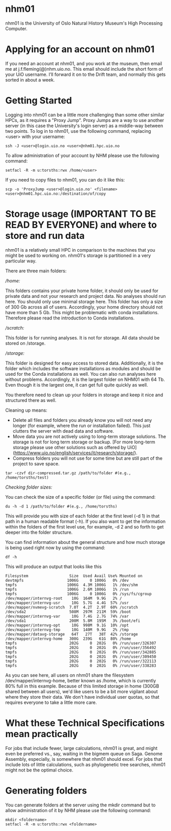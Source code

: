 # nhm01
nhm01 is the University of Oslo Natural History Museum's High Processing Computer. 

# Applying for an account on nhm01
If you need an account at nhm01, and you work at the museum, then email me at j.f.fleming(@)nhm.uio.no. This email should include the short form of your UiO username. I’ll forward it on to the Drift team, and normally this gets sorted in about a week.

# Getting Started
Logging into nhm01 can be a little more challenging than some other similar HPCs, as it requires a "Proxy Jump". Proxy Jumps are a way to use another server (in this case the University's login server) as a middle-way between two points.
To log in to nhm01, use the following command, replacing \<user\> with your username:

```
ssh -J <user>@login.uio.no <user>@nhm01.hpc.uio.no 
```

To allow administration of your account by NHM please use the following command:

```
setfacl -R -m u:torsths:rwx /home/<user>
```

If you need to copy files to nhm01, you can do it like this:

```
scp -o 'ProxyJump <user>@login.uio.no' <filename> <user>@nhm01.hpc.uio.no:/destination/of/copy
```

# Storage usage (IMPORTANT TO BE READ BY EVERYONE) and where to store and run data
nhm01 is a relatively small HPC in comparison to the machines that you might be used to working on. nhm01's storage is partitioned in a very particular way. 

There are three main folders:

*/home:*

This folders contains your private home folder, it should only be used for private data and not your research and project data. No analyses should run here. You should only use minimal storage here. This folder has only a size of 300 Gb across all of users. Accordingly, your home directory should not have more than 5 Gb. This might be problematic with conda installations. Therefore please read the introduction to Conda installations.

*/scratch:*

This folder is for running analyses. It is not for storage. All data should be stored on /storage.

*/storage:* 

This folder is designed for easy access to stored data. Additionally, it is the folder which includes the software installations as modules and should be used for the Conda installations as well. You can also run analyses here without problems. Accordingly, it is the largest folder on NHM01 with 64 Tb. Even though it is the largest one, it can get full quite quickly as well.

You therefore need to clean up your folders in storage and keep it nice and structured there as well.

Cleaning up means: 
- Delete all files and folders you already know you will not need any longer (for example, where the run or installation failed). This just clutters the server with dead data and software.
- Move data you are not actively using to long-term storage solutions. The storage is not for long term storage or backup. [For more long-term storage please use other solutions such as offered by UiO] (https://www.uio.no/english/services/it/research/storage/).
- Compress folders you will not use for some time but are still part of the project to save space.

```
tar -czvf dir-compressed.tar.gz /path/to/folder #(e.g., /home/torsths/test)
```

*Checking folder sizes:* 

You can check the size of a specific folder (or file) using the command:

```
du -h -d 1 /path/to/folder #(e.g., /home/torsths)
```

This will provide you with size of each folder at the first level (-d 1) in that path in a human readable format (-h). If you also want to get the information within the folders of the first level use, for example, -d 2 and so forth to get deeper into the folder structure.

You can find information about the general structure and how much storage is being used right now by using the command:

```
df -h
```

This will produce an output that looks like this

```
Filesystem                  Size  Used Avail Use% Mounted on
devtmpfs                   1006G     0 1006G   0% /dev
tmpfs                      1006G  4.3M 1006G   1% /dev/shm
tmpfs                      1006G  2.6M 1006G   1% /run
tmpfs                      1006G     0 1006G   0% /sys/fs/cgroup
/dev/mapper/internvg-root    10G  164M  9.9G   2% /
/dev/mapper/internvg-usr     10G  5.7G  4.4G  57% /usr
/dev/mapper/nvmevg-scratch  7.0T  4.2T  2.9T  60% /scratch
/dev/sda2                   508M  297M  211M  59% /boot
/dev/mapper/internvg-var     10G  7.4G  2.7G  74% /var
/dev/sda1                   200M  5.8M  195M   3% /boot/efi
/dev/mapper/internvg-opt     10G  998M  9.1G  10% /opt
/dev/mapper/internvg-tmp     10G  140M  9.9G   2% /tmp
/dev/mapper/datavg-storage   64T   27T   38T  42% /storage
/dev/mapper/internvg-home   300G  239G   61G  80% /home
tmpfs                       202G     0  202G   0% /run/user/326307
tmpfs                       202G     0  202G   0% /run/user/356492
tmpfs                       202G     0  202G   0% /run/user/342885
tmpfs                       202G     0  202G   0% /run/user/309450
tmpfs                       202G     0  202G   0% /run/user/322113
tmpfs                       202G     0  202G   0% /run/user/338283
```

As you can see here, all users on nhm01 share the filesystem /dev/mapper/internvg-home, better known as /home, which is currently 80% full in this example. Because of this limited storage in home (300GB shared between all users), we'd like users to be a bit more vigilant about where they store their data. We don't have individual user quotas, so that requires everyone to take a little more care.

# What these Technical Specifications mean practically
  For jobs that include fewer, large calculations, nhm01 is great, and might even be preferred vs., say, waiting in the bigmem queue on Saga. Genome Assembly, especially, is somewhere that nhm01 should excel.
  For jobs that include lots of little calculations, such as phylogenetic tree searches, nhm01 might not be the optimal choice.

# Generating folders
You can generate folders at the server using the mkdir command but to allow administration of it by NHM please use the following command:

```
mkdir <foldername>
setfacl -R -m u:torsths:rwx <foldername>
```

